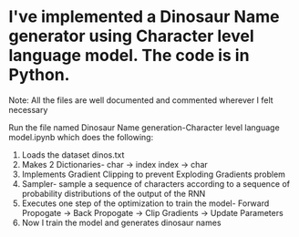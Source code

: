 # I've implemented a Dinosaur Name generator using Character level language model. The code is in Python.
Note: All the files are well documented and commented wherever I felt necessary

Run the file named Dinosaur Name generation-Character level language model.ipynb which does the following:
1. Loads the dataset dinos.txt
2. Makes 2 Dictionaries-
  char -> index
  index -> char
3. Implements Gradient Clipping to prevent Exploding Gradients problem
4. Sampler- sample a sequence of characters according to a sequence of probability distributions of the output of the RNN
5. Executes one step of the optimization to train the model-
  Forward Propogate -> Back Propogate -> Clip Gradients -> Update Parameters
6. Now I train the model and generates dinosaur names
